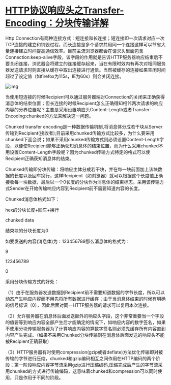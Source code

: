 # [HTTP协议响应头之Transfer-Encoding：分块传输详解](https://www.cnblogs.com/javaminer/p/3381312.html)

Http Connection有两种连接方式：短连接和长连接；短连接即一次请求对应一次TCP连接的建立和销毁过程，而长连接是多个请求共用同一个连接这样可以节省大量连接建立时间提高通信效率。目前主流浏览器都会在请求头里面包含Connection:keep-alive字段，该字段的作用就是告诉HTTP服务器响应结束后不要关闭连接，浏览器会将建立的连接缓存起来，当在有限时效内有再次对相同服务器发送请求时则直接从缓存中取出连接进行通信。当然被缓存的连接如果空闲时间超过了设定值（如firefox为115s，IE为60s）则会关闭连接。

![img](https://images0.cnblogs.com/blog/572610/201310/22115634-a3037387e89249fc94892c435bd66ec2.png)

当使用短连接的时候Recipient可以通过服务器端对Connection的关闭来正确获得消息体的结束位置；但长连接的时候Recipient怎么正确得知相邻两次请求的响应内容的分界位置呢？主要是采用设置响应头Content-Length或者Transfer-Encoding:chunked的方法来解决这一问题。

Chunked transfer encoding是一种数据传输机制,将消息体分成若干块从Server传输到Recipient(接收者);目前采用chunked传输方式比较多，为什么要采用chunked下面会说；如果不采用chunked传输方式则必须设置Content-Length字段，以便使Recipient能够正确获知消息体的结束位置，而为什么采用chunked不用设置Content-Length字段呢？因为chunked传输方式特定的格式可以使Recipient正确获知消息体的结束。

Chunked传输即分块传输：将响应主体分成若干块，并在每一块前面加上该块数据的长度以及回车换行，这样Recipient（如浏览器）就可以根据这个长度值正确接收每一块数据，最后以一个0长度的分块作为消息体的结束标志。采用该传输方式Sender在开始传输响应内容到Recipient前不需要知道内容的长度。

 

Chunked消息体格式如下：

hex的分块长度+<CR>回车+<LF>换行

chunked data

结束块的分块长度为0

如要发送的内容(消息体)为：123456789那么消息体的格式为：

9<CR><LF>

123456789<CR><LF>

0<CR><LF>

采用分块传输方式的好处：

（1）由于在服务器发送数据到Recipient前不需要知道数据的字节长度，所以可以动态产生响应内容而不用先将所有数据进行缓存；由于当消息体结束的时候有明确的信号标识（0<CR><LF>），因此后面对同一HTTP服务器的请求可以复用本次连接。

（2）允许服务器在消息体后面发送额外的响应头字段，这个非常重要当一个字段的值要等到响应内容全部产生后才能确定的情况下，如响应内容的数字签名，如果不使用分块传输服务器为了计算响应内容的算数字签名则必须先缓存所有内容直到内容产生完成。（如果不采用Chunked分块传输则在消息体后面发送的响应头不能被Recipient正确获取）

（3）HTTP服务器有时使用compression(gzip或者deflate)方法优化传输即对被传输的字节进行压缩，chunked和gzip编码相互之间作用在HTTP编码的两个阶段；第一阶段响应内容字节流采用gzip进行压缩编码,压缩完成后产生的字节流采用chunked的方式进行传输编码，这意味着chunked和compression可以同时使用，只是作用于不同的阶段。